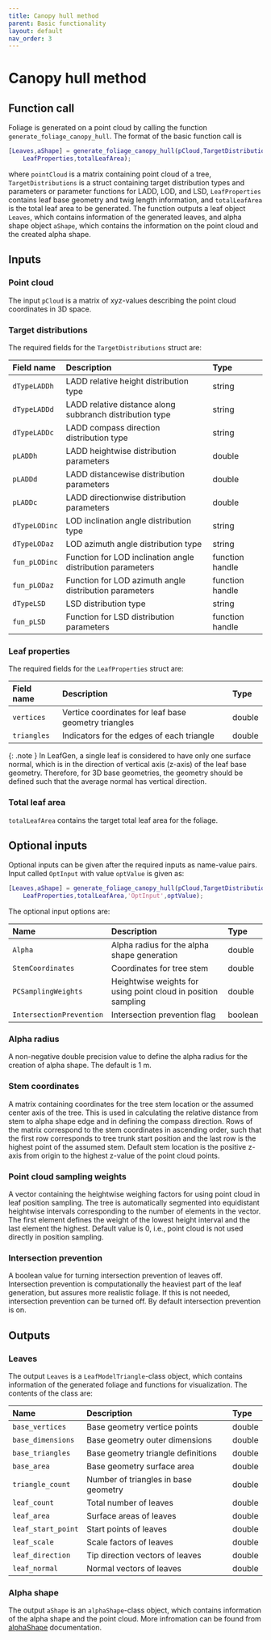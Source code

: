 ```yaml
---
title: Canopy hull method
parent: Basic functionality
layout: default
nav_order: 3
---
```


# Canopy hull method

## Function call

Foliage is generated on a point cloud by calling the function `generate_foliage_canopy_hull`.  The format of the basic function call is
```matlab
[Leaves,aShape] = generate_foliage_canopy_hull(pCloud,TargetDistributions, ...
    LeafProperties,totalLeafArea);
```
where `pointCloud` is a matrix containing point cloud of a tree, `TargetDistributions` is a struct containing target distribution types and parameters or parameter functions for LADD, LOD, and LSD, `LeafProperties` contains leaf base geometry and twig length information, and `totalLeafArea` is the total leaf area to be generated. The function outputs a leaf object `Leaves`, which contains information of the generated leaves, and alpha shape object `aShape`, which contains the information on the point cloud and the created alpha shape.

## Inputs

### Point cloud

The input `pCloud` is a matrix of xyz-values describing the point cloud coordinates in 3D space.


### Target distributions

The required fields for the `TargetDistributions` struct are:

|Field name       |Description                                               |Type           |
|:----------------|:---------------------------------------------------------|:--------------|
|`dTypeLADDh`     |LADD relative height distribution type                    |string         |
|`dTypeLADDd`     |LADD relative distance along subbranch distribution type  |string         |
|`dTypeLADDc`     |LADD compass direction distribution type                  |string         |
|`pLADDh`        |LADD heightwise distribution parameters                   |double         |
|`pLADDd`        |LADD distancewise distribution parameters                 |double         |
|`pLADDc`        |LADD directionwise distribution parameters                |double         |
|`dTypeLODinc`    |LOD inclination angle distribution type                   |string         |
|`dTypeLODaz`     |LOD azimuth angle distribution type                       |string         |
|`fun_pLODinc` |Function for LOD inclination angle distribution parameters|function handle|
|`fun_pLODaz`  |Function for LOD azimuth angle distribution parameters    |function handle|
|`dTypeLSD`       |LSD distribution type                                     |string         |
|`fun_pLSD`|Function for LSD distribution parameters                  |function handle|


### Leaf properties

The required fields for the `LeafProperties` struct are:

|Field name           |Description|Type|
|:--------------------|:---------------------------------------------------|:-----|
|`vertices`           |Vertice coordinates for leaf base geometry triangles|double|
|`triangles`          |Indicators for the edges of each triangle           |double|

{: .note } 
In LeafGen, a single leaf is considered to have only one surface normal, which is in the direction of vertical axis (z-axis) of the leaf base geometry. Therefore, for 3D base geometries, the geometry should be defined such that the average normal has vertical direction.


### Total leaf area

`totalLeafArea` contains the target total leaf area for the foliage.

## Optional inputs

Optional inputs can be given after the required inputs as name-value pairs. Input called `OptInput` with value `optValue` is given as:
```matlab
[Leaves,aShape] = generate_foliage_canopy_hull(pCloud,TargetDistributions, ...
    LeafProperties,totalLeafArea,'OptInput',optValue);
```
The optional input options are:

| Name                     | Description                                                   | Type    |
|:-------------------------|:--------------------------------------------------------------|:--------|
| `Alpha`                  | Alpha radius for the alpha shape generation                   | double  |
| `StemCoordinates`        | Coordinates for tree stem                                     | double  |
| `PCSamplingWeights`      | Heightwise weights for using point cloud in position sampling | double  |
| `IntersectionPrevention` | Intersection prevention flag                                  | boolean |

### Alpha radius

A non-negative double precision value to define the alpha radius for the creation of alpha shape. The default is 1 m.

### Stem coordinates

A matrix containing coordinates for the tree stem location or the assumed center axis of the tree. This is used in calculating the relative distance from stem to alpha shape edge and in defining the compass direction. Rows of the matrix correspond to the stem coordinates in ascending order, such that the first row corresponds to tree trunk start position and the last row is the highest point of the assumed stem. Default stem location is the positive z-axis from origin to the highest z-value of the point cloud points.

### Point cloud sampling weights

A vector containing the heightwise weighing factors for using point cloud in leaf position sampling. The tree is automatically segmented into equidistant heightwise intervals corresponding to the number of elements in the vector. The first element defines the weight of the lowest height interval and the last element the highest. Default value is 0, i.e., point cloud is not used directly in position sampling.

### Intersection prevention

A boolean value for turning intersection prevention of leaves off. Intersection prevention is computationally the heaviest part of the leaf generation, but assures more realistic foliage. If this is not needed, intersection prevention can be turned off. By default intersection prevention is on.

## Outputs

### Leaves

The output `Leaves` is a `LeafModelTriangle`-class object, which contains information of the generated foliage and functions for visualization. The contents of the class are:

| Name                  | Description                            | Type   |
|:----------------------|:---------------------------------------|:-------|
| `base_vertices`       | Base geometry vertice points           | double |
| `base_dimensions`     | Base geometry outer dimensions         | double |
| `base_triangles`      | Base geometry triangle definitions     | double |
| `base_area`           | Base geometry surface area             | double |
| `triangle_count`      | Number of triangles in base geometry   | double |
| `leaf_count`          | Total number of leaves                 | double |
| `leaf_area`           | Surface areas of leaves                | double |
| `leaf_start_point`    | Start points of leaves                 | double |
| `leaf_scale`          | Scale factors of leaves                | double |
| `leaf_direction`      | Tip direction vectors of leaves        | double |
| `leaf_normal`         | Normal vectors of leaves               | double |

### Alpha shape

The output `aShape` is an `alphaShape`-class object, which contains information of the alpha shape and the point cloud. More infromation can be found from [alphaShape] documentation.

[alphaShape]: https://www.mathworks.com/help/matlab/ref/alphashape.html